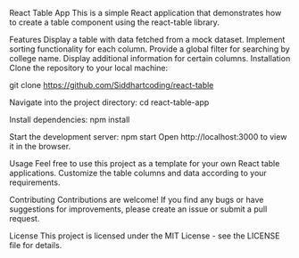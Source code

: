  React Table App
This is a simple React application that demonstrates how to create a table component using the react-table library.

Features
Display a table with data fetched from a mock dataset.
Implement sorting functionality for each column.
Provide a global filter for searching by college name.
Display additional information for certain columns.
Installation
Clone the repository to your local machine:


git clone https://github.com/Siddhartcoding/react-table

Navigate into the project directory:
cd react-table-app


Install dependencies:
npm install


Start the development server:
npm start
Open http://localhost:3000 to view it in the browser.

Usage
Feel free to use this project as a template for your own React table applications. Customize the table columns and data according to your requirements.

Contributing
Contributions are welcome! If you find any bugs or have suggestions for improvements, please create an issue or submit a pull request.

License
This project is licensed under the MIT License - see the LICENSE file for details.

